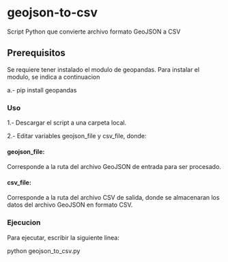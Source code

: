 # geojson-to-csv
Script Python que convierte archivo formato GeoJSON a CSV

## Prerequisitos
Se requiere tener instalado el modulo de geopandas. Para instalar el modulo, se indica a continuacion

a.- pip install geopandas

### Uso
1.- Descargar el script a una carpeta local.

2.- Editar variables geojson_file y csv_file, donde:

#### geojson_file:
Corresponde a la ruta del archivo GeoJSON de entrada para ser procesado.

#### csv_file:
Corresponde a la ruta del archivo CSV de salida, donde se almacenaran los datos del archivo GeoJSON en formato CSV.

### Ejecucion
Para ejecutar, escribir la siguiente linea:

python geojson_to_csv.py

